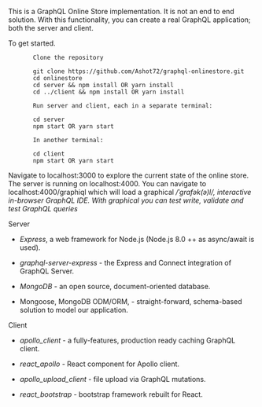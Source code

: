 This is a GraphQL Online Store implementation. It is not an end to end solution. With this functionality, you can create a real GraphQL application; both the server and client.

To get started.
```
       Clone the repository
   
       git clone https://github.com/Ashot72/graphql-onlinestore.git
       cd onlinestore
       cd server && npm install OR yarn install
       cd ../client && npm install OR yarn install
       
       Run server and client, each in a separate terminal:

       cd server
       npm start OR yarn start

       In another terminal:

       cd client
       npm start OR yarn start
```     
Navigate to localhost:3000 to explore the current state of the online store. The server is running on localhost:4000. You can navigate to localhost:4000/graphiql which will load a graphical _/ˈɡrafək(ə)l/,_ _interactive in-browser GraphQL IDE. With graphical you can test write, validate and test GraphQL queries_

Server

- _Express_, a web framework for Node.js (Node.js 8.0 ++ as async/await is used).

- _graphql-server-express_ - the Express and Connect integration of GraphQL Server.

- _MongoDB_ - an open source, document-oriented database.

- Mongoose, MongoDB ODM/ORM, - straight-forward, schema-based solution to model our application.

Client

- _apollo\_client_ - a fully-features, production ready caching GraphQL client.

- _react\_apollo -_ React component for Apollo client.

-  _apollo\_upload\_client -_ file upload via GraphQL mutations.

-  _react\_bootstrap -_ bootstrap framework rebuilt for React.

